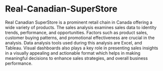 # Real-Canadian-SuperStore
Real Canadian SuperStore is a prominent retail chain in Canada offering a wide variety of products. The sales analysis examines sales data to identity trends, performance, and opportunities. Factors such as product sales, customer buying patterns, and promotional effectiveness are crucial in the analysis. Data analysis tools used during this analysis are Excel, and Tableau. Visual dashboards also plays a key role in presenting sales insights in a visually appealing and actionable format which helps in making meaningful decisions to enhance sales strategies, and overall business performance.
